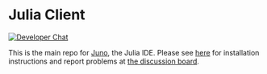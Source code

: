 # Julia Client

[![Developer Chat](https://badges.gitter.im/Join%20Chat.svg)](https://gitter.im/JunoLab/Juno)

This is the main repo for [Juno](http://junolab.org), the Julia IDE. Please see [here](https://github.com/JunoLab/uber-juno/blob/master/setup.md) for installation instructions and report problems at [the discussion board](http://discourse.julialang.org/).
